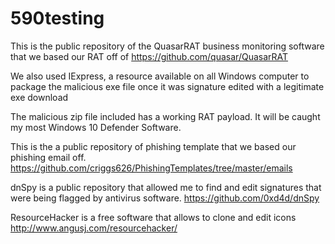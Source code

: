 # 590testing

This is the public repository of the QuasarRAT business monitoring software that we based our RAT off of
https://github.com/quasar/QuasarRAT

We also used IExpress, a resource available on all Windows computer to package the malicious exe file once it was signature edited
with a legitimate exe download

The malicious zip file included has a working RAT payload. It will be caught my most Windows 10 Defender Software. 

This is the a public repository of phishing template that we based our phishing email off.
https://github.com/criggs626/PhishingTemplates/tree/master/emails

dnSpy is a public repository that allowed me to find and edit signatures that were being flagged by antivirus software.
https://github.com/0xd4d/dnSpy

ResourceHacker is a free software that allows to clone and edit icons
http://www.angusj.com/resourcehacker/
